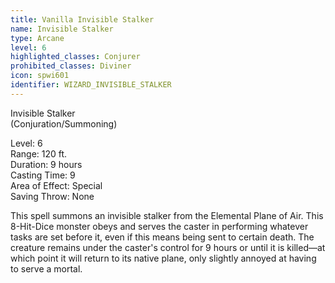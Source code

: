 ```yaml
---
title: Vanilla Invisible Stalker
name: Invisible Stalker
type: Arcane
level: 6
highlighted_classes: Conjurer
prohibited_classes: Diviner
icon: spwi601
identifier: WIZARD_INVISIBLE_STALKER
---
```

Invisible Stalker  
(Conjuration/Summoning)  
  
Level: 6  
Range: 120 ft.  
Duration: 9 hours  
Casting Time: 9  
Area of Effect: Special  
Saving Throw: None  
  
This spell summons an invisible stalker from the Elemental Plane of Air. This 8-Hit-Dice monster obeys and serves the caster in performing whatever tasks are set before it, even if this means being sent to certain death. The creature remains under the caster's control for 9 hours or until it is killed—at which point it will return to its native plane, only slightly annoyed at having to serve a mortal.  
